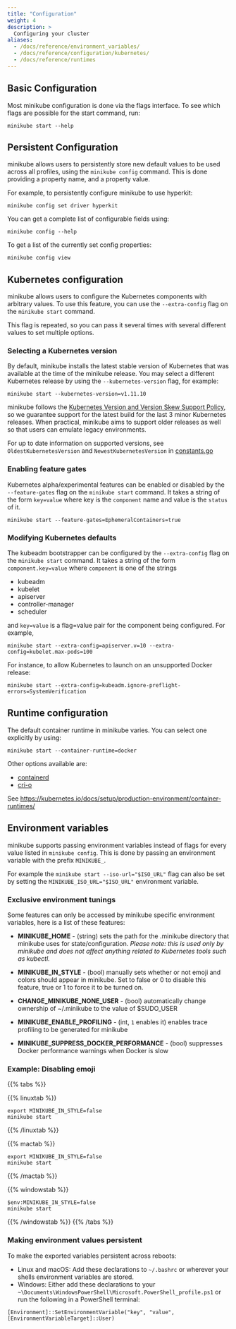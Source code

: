 ```yaml
---
title: "Configuration"
weight: 4
description: >
  Configuring your cluster 
aliases:
  - /docs/reference/environment_variables/
  - /docs/reference/configuration/kubernetes/
  - /docs/reference/runtimes
---
```


## Basic Configuration

Most minikube configuration is done via the flags interface. To see which flags are possible for the start command, run:

```shell
minikube start --help
```

## Persistent Configuration

minikube allows users to persistently store new default values to be used across all profiles, using the `minikube config` command. This is done providing a property name, and a property value.

For example, to persistently configure minikube to use hyperkit:

```shell
minikube config set driver hyperkit
```

You can get a complete list of configurable fields using:

```shell
minikube config --help
```

To get a list of the currently set config properties:

```shell
minikube config view
```

## Kubernetes configuration

minikube allows users to configure the Kubernetes components with arbitrary values. To use this feature, you can use the `--extra-config` flag on the `minikube start` command.

This flag is repeated, so you can pass it several times with several different values to set multiple options.

### Selecting a Kubernetes version

By default, minikube installs the latest stable version of Kubernetes that was available at the time of the minikube release. You may select a different Kubernetes release by using the `--kubernetes-version` flag, for example:

```shell
minikube start --kubernetes-version=v1.11.10
```
  
minikube follows the [Kubernetes Version and Version Skew Support Policy](https://kubernetes.io/docs/setup/version-skew-policy/), so we guarantee support for the latest build for the last 3 minor Kubernetes releases. When practical, minikube aims to support older releases as well so that users can emulate legacy environments.

For up to date information on supported versions, see `OldestKubernetesVersion` and `NewestKubernetesVersion` in [constants.go](https://github.com/kubernetes/minikube/blob/master/pkg/minikube/constants/constants.go)

### Enabling feature gates

Kubernetes alpha/experimental features can be enabled or disabled by the `--feature-gates` flag on the `minikube start` command. It takes a string of the form `key=value` where key is the `component` name and value is the `status` of it.

```shell
minikube start --feature-gates=EphemeralContainers=true
```

### Modifying Kubernetes defaults

The kubeadm bootstrapper can be configured by the `--extra-config` flag on the `minikube start` command.  It takes a string of the form `component.key=value` where `component` is one of the strings

* kubeadm
* kubelet
* apiserver
* controller-manager
* scheduler

and `key=value` is a flag=value pair for the component being configured.  For example,

```shell
minikube start --extra-config=apiserver.v=10 --extra-config=kubelet.max-pods=100
```

For instance, to allow Kubernetes to launch on an unsupported Docker release:

```shell
minikube start --extra-config=kubeadm.ignore-preflight-errors=SystemVerification
```

## Runtime configuration

The default container runtime in minikube varies. You can select one explicitly by using:

```shell
minikube start --container-runtime=docker
```

Other options available are:

* [containerd](https://github.com/containerd/containerd)
* [cri-o](https://github.com/cri-o/cri-o)

See <https://kubernetes.io/docs/setup/production-environment/container-runtimes/>

## Environment variables

minikube supports passing environment variables instead of flags for every value listed in `minikube config`.  This is done by passing an environment variable with the prefix `MINIKUBE_`.

For example the `minikube start --iso-url="$ISO_URL"` flag can also be set by setting the `MINIKUBE_ISO_URL="$ISO_URL"` environment variable.

### Exclusive environment tunings

Some features can only be accessed by minikube specific environment variables, here is a list of these features:

* **MINIKUBE_HOME** - (string) sets the path for the .minikube directory that minikube uses for state/configuration. *Please note: this is used only by minikube and does not affect anything related to Kubernetes tools such as kubectl.*

* **MINIKUBE_IN_STYLE** - (bool) manually sets whether or not emoji and colors should appear in minikube. Set to false or 0 to disable this feature, true or 1 to force it to be turned on.

* **CHANGE_MINIKUBE_NONE_USER** - (bool) automatically change ownership of ~/.minikube to the value of $SUDO_USER

* **MINIKUBE_ENABLE_PROFILING** - (int, `1` enables it) enables trace profiling to be generated for minikube

* **MINIKUBE_SUPPRESS_DOCKER_PERFORMANCE** - (bool) suppresses Docker performance warnings when Docker is slow

### Example: Disabling emoji

{{% tabs %}}

{{% linuxtab %}}

```shell
export MINIKUBE_IN_STYLE=false
minikube start
```

{{% /linuxtab %}}

{{% mactab %}}

```shell
export MINIKUBE_IN_STYLE=false
minikube start
```

{{% /mactab %}}

{{% windowstab %}}

```shell
$env:MINIKUBE_IN_STYLE=false
minikube start
```

{{% /windowstab %}}
{{% /tabs %}}

### Making environment values persistent

To make the exported variables persistent across reboots:

* Linux and macOS: Add these declarations to `~/.bashrc` or wherever your shells environment variables are stored.
* Windows: Either add these declarations to your `~\Documents\WindowsPowerShell\Microsoft.PowerShell_profile.ps1` or run the following in a PowerShell terminal:
```shell
[Environment]::SetEnvironmentVariable("key", "value", [EnvironmentVariableTarget]::User)
```
